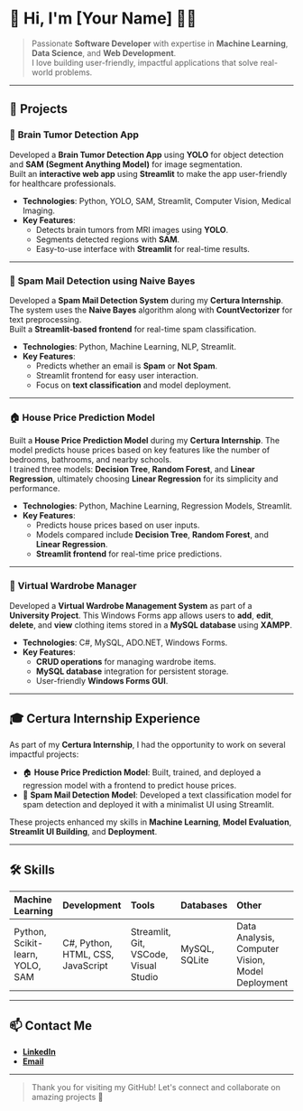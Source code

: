 # 👋 Hi, I'm [Your Name] 👩‍💻

> Passionate **Software Developer** with expertise in **Machine Learning**, **Data Science**, and **Web Development**.  
> I love building user-friendly, impactful applications that solve real-world problems.

---

## 🚀 Projects

### 🧠 **Brain Tumor Detection App**
Developed a **Brain Tumor Detection App** using **YOLO** for object detection and **SAM (Segment Anything Model)** for image segmentation.  
Built an **interactive web app** using **Streamlit** to make the app user-friendly for healthcare professionals.

- **Technologies**: Python, YOLO, SAM, Streamlit, Computer Vision, Medical Imaging.
- **Key Features**:
  - Detects brain tumors from MRI images using **YOLO**.
  - Segments detected regions with **SAM**.
  - Easy-to-use interface with **Streamlit** for real-time results.

---

### 📨 **Spam Mail Detection using Naive Bayes**
Developed a **Spam Mail Detection System** during my **Certura Internship**. The system uses the **Naive Bayes** algorithm along with **CountVectorizer** for text preprocessing.  
Built a **Streamlit-based frontend** for real-time spam classification.

- **Technologies**: Python, Machine Learning, NLP, Streamlit.
- **Key Features**:
  - Predicts whether an email is **Spam** or **Not Spam**.
  - Streamlit frontend for easy user interaction.
  - Focus on **text classification** and model deployment.

---

### 🏠 **House Price Prediction Model**
Built a **House Price Prediction Model** during my **Certura Internship**. The model predicts house prices based on key features like the number of bedrooms, bathrooms, and nearby schools.  
I trained three models: **Decision Tree**, **Random Forest**, and **Linear Regression**, ultimately choosing **Linear Regression** for its simplicity and performance.

- **Technologies**: Python, Machine Learning, Regression Models, Streamlit.
- **Key Features**:
  - Predicts house prices based on user inputs.
  - Models compared include **Decision Tree**, **Random Forest**, and **Linear Regression**.
  - **Streamlit frontend** for real-time price predictions.

---

### 👗 **Virtual Wardrobe Manager**  
Developed a **Virtual Wardrobe Management System** as part of a **University Project**. This Windows Forms app allows users to **add**, **edit**, **delete**, and **view** clothing items stored in a **MySQL database** using **XAMPP**.

- **Technologies**: C#, MySQL, ADO.NET, Windows Forms.
- **Key Features**:
  - **CRUD operations** for managing wardrobe items.
  - **MySQL database** integration for persistent storage.
  - User-friendly **Windows Forms GUI**.

---

## 🎓 **Certura Internship Experience**

As part of my **Certura Internship**, I had the opportunity to work on several impactful projects:

- 🏠 **House Price Prediction Model**: Built, trained, and deployed a regression model with a frontend to predict house prices.
- 📧 **Spam Mail Detection Model**: Developed a text classification model for spam detection and deployed it with a minimalist UI using Streamlit.

These projects enhanced my skills in **Machine Learning**, **Model Evaluation**, **Streamlit UI Building**, and **Deployment**.

---

## 🛠️ **Skills**

| **Machine Learning**  | **Development**  | **Tools**           | **Databases**       | **Other**                |
|:----------------------|:-----------------|:--------------------|:--------------------|:-------------------------|
| Python, Scikit-learn, YOLO, SAM | C#, Python, HTML, CSS, JavaScript | Streamlit, Git, VSCode, Visual Studio | MySQL, SQLite | Data Analysis, Computer Vision, Model Deployment |

---

## 📫 **Contact Me**

- **[LinkedIn](#)**  
- **[Email](#)**

---

> Thank you for visiting my GitHub! Let's connect and collaborate on amazing projects 🚀
